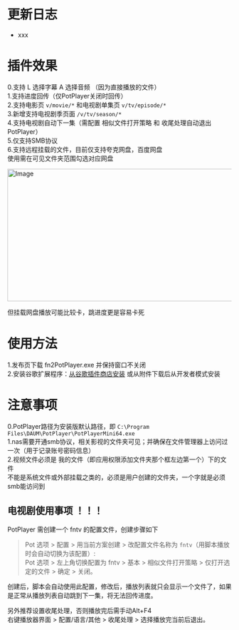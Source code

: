 # 更新日志
 - xxx

# 插件效果

0.支持 L 选择字幕 A 选择音频 （因为直接播放的文件）  
1.支持进度回传（仅PotPlayer关闭时回传）  
2.支持电影页 `v/movie/*` 和电视剧单集页 `v/tv/episode/*`  
3.新增支持电视剧季页面 `/v/tv/season/*`   
4.支持电视剧自动下一集（需配置 相似文件打开策略 和 收尾处理自动退出PotPlayer）  
5.仅支持SMB协议  
6.支持远程挂载的文件，目前仅支持夸克网盘，百度网盘  
使用需在可见文件夹范围勾选对应网盘  

<img width="1011" height="297" alt="Image" src="https://github.com/user-attachments/assets/db1523e7-dd8b-4933-91d2-49876927faa4" />  

但挂载网盘播放可能比较卡，跳进度更是容易卡死

# 使用方法

1.发布页下载 fn2PotPlayer.exe 并保持窗口不关闭  
2.安装谷歌扩展程序：[从谷歌插件商店安装](https://chromewebstore.google.com/detail/%E9%A3%9E%E7%89%9B%E8%B7%B3%E8%BD%ACpotplayer/dfifofodmjbodicabfdibnifpomioajc)  或从附件下载后从开发者模式安装

# 注意事项
0.PotPlayer路径为安装版默认路径，即 `C:\Program Files\DAUM\PotPlayer\PotPlayerMini64.exe`  
1.nas需要开通smb协议，相关影视的文件夹可见；并确保在文件管理器上访问过一次（用于记录账号密码信息）  
2.视频文件必须是 我的文件（即应用权限添加文件夹那个框左边第一个）下的文件  
不能是系统文件或外部挂载之类的，必须是用户创建的文件夹，一个字就是必须smb能访问到  

## 电视剧使用事项 ！！！

PotPlayer 需创建一个 fntv 的配置文件，创建步骤如下  
> Pot 选项 > 配置 > 用当前方案创建 > 改配置文件名称为 `fntv`（用脚本播放时会自动切换为该配置）:  
 Pot 选项 > 左上角切换配置为 fntv > 基本 > 相似文件打开策略 > 仅打开选定的文件 > 确定 > 关闭。

创建后，脚本会自动使用此配置，修改后，播放列表就只会显示一个文件了，如果是正常从播放列表自动跳到下一集，将无法回传进度。  

另外推荐设置收尾处理，否则播放完后需手动Alt+F4  
右键播放器界面 > 配置/语言/其他 > 收尾处理 > 选择播放完当前后退出。
